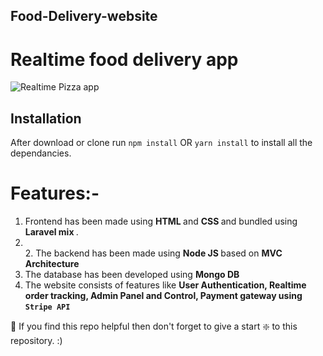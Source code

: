 ## Food-Delivery-website

# Realtime food delivery app

![Realtime Pizza app](https://github.com/codersgyan/realtime-pizza-app-node-express-mongo/blob/master/Screenshot%202020-09-21%20at%2023.03.06.png?raw=true)




## Installation 
After download or clone run `npm install` OR `yarn install` to install all the dependancies.

# Features:- <br> 
1. Frontend has been made using <b> HTML </b> and <b> CSS </b> and bundled using <b> Laravel mix </b> . 
2. <br> 2. The backend has been made using <b> Node JS </b>
based on <b> MVC Architecture </b>
3. The database has been developed using <b> Mongo DB </b>
4. The website consists of features like <b> User Authentication, Realtime order tracking, Admin Panel and Control, Payment gateway using `Stripe API` </b>

🙏 If you find this repo helpful then don't forget to give a start ❇️ to this repository. :)
